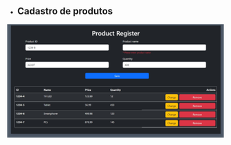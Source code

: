 - ## Cadastro de produtos

<img src="https://github.com/Wendelsena/cadastroProdutoReativo_Angular/blob/main/exemplo2.jpeg?raw=true" alt="ExemploCadastro">
